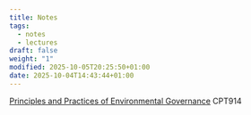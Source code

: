 ```yaml
---
title: Notes
tags:
  - notes
  - lectures
draft: false
weight: "1"
modified: 2025-10-05T20:25:50+01:00
date: 2025-10-04T14:43:44+01:00
---
```

[Principles and Practices of Environmental Governance](/masters/modules/environmental-governance/) CPT914